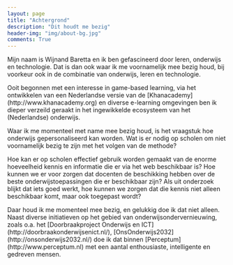 ```yaml
---
layout: page
title: "Achtergrond"
description: "Dit houdt me bezig"
header-img: "img/about-bg.jpg"
comments: True
---
```


<p>Mijn naam is Wijnand Baretta en ik ben gefascineerd door leren, onderwijs en technologie. Dat is dan ook waar ik me voornamelijk mee bezig houd, bij voorkeur ook in de combinatie van onderwijs, leren en technologie.</p> 

<p>Ooit begonnen met een interesse in game-based learning, via het ontwikkelen van een Nederlandse versie van de [Khanacademy](http://www.khanacademy.org) en diverse e-learning omgevingen ben ik dieper verzeild geraakt in het ingewikkelde ecosysteem van het (Nederlandse) onderwijs.
</p>
<p>Waar ik me momenteel met name mee bezig houd, is het vraagstuk hoe onderwijs gepersonaliseerd kan worden. Wat is er nodig op scholen om niet voornamelijk bezig te zijn met het volgen van de methode?
</p>
<p>Hoe kan er op scholen effectief gebruik worden gemaakt van de enorme hoeveelheid kennis en informatie die er via het web beschikbaar is?
Hoe kunnen we er voor zorgen dat docenten de beschikking hebben over de beste onderwijstoepassingen die er beschikbaar zijn?
Als uit onderzoek blijkt dat iets goed werkt, hoe kunnen we zorgen dat die kennis niet alleen beschikbaar komt, maar ook toegepast wordt?
</p>
<p>Daar houd ik me momenteel mee bezig, en gelukkig doe ik dat niet alleen. Naast diverse initiatieven op het gebied van onderwijsondervernieuwing, zoals o.a. het [Doorbraakproject Onderwijs en ICT](http://doorbraakonderwijsenict.nl/), [OnsOnderwijs2032](http://onsonderwijs2032.nl/) doe ik dat binnen [Perceptum](http://www.perceptum.nl) met een aantal enthousiaste, intelligente en gedreven mensen.
</p>